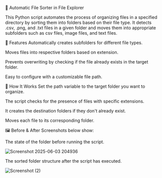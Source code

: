 📁 Automatic File Sorter in File Explorer

This Python script automates the process of organizing files in a specified directory by sorting them into folders based on their file type. It detects .csv, .png, and .txt files in a given folder and moves them into appropriate subfolders such as csv files, image files, and text files.

🚀 Features
Automatically creates subfolders for different file types.

Moves files into respective folders based on extension.

Prevents overwriting by checking if the file already exists in the target folder.

Easy to configure with a customizable file path.

🧠 How It Works
Set the path variable to the target folder you want to organize.

The script checks for the presence of files with specific extensions.

It creates the destination folders if they don't already exist.

Moves each file to its corresponding folder.

🖼️ Before & After
Screenshots below show:

The state of the folder before running the script.

![Screenshot 2025-06-03 204936](https://github.com/user-attachments/assets/39236968-4d9f-4f54-8169-a88fb0446326)


The sorted folder structure after the script has executed.

![Screenshot (2)](https://github.com/user-attachments/assets/d5ce2eb5-32d1-47db-b9c7-73187c4baff4)
